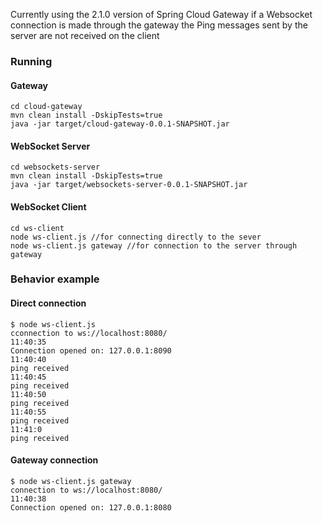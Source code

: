 Currently using the 2.1.0 version of Spring Cloud Gateway if a Websocket connection is made through the gateway the Ping messages sent by the server are not received on the client

### Running

#### Gateway

```
cd cloud-gateway
mvn clean install -DskipTests=true
java -jar target/cloud-gateway-0.0.1-SNAPSHOT.jar
```

#### WebSocket Server


```
cd websockets-server
mvn clean install -DskipTests=true
java -jar target/websockets-server-0.0.1-SNAPSHOT.jar
```

#### WebSocket Client

```
cd ws-client
node ws-client.js //for connecting directly to the sever
node ws-client.js gateway //for connection to the server through gateway
```

### Behavior example

#### Direct connection
```
$ node ws-client.js
cconnection to ws://localhost:8080/
11:40:35
Connection opened on: 127.0.0.1:8090
11:40:40
ping received
11:40:45
ping received
11:40:50
ping received
11:40:55
ping received
11:41:0
ping received
```

#### Gateway connection

```
$ node ws-client.js gateway
connection to ws://localhost:8080/
11:40:38
Connection opened on: 127.0.0.1:8080
```
